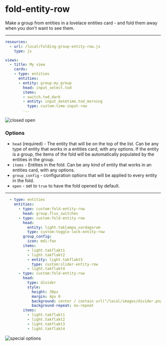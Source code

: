 fold-entity-row
========================

Make a group from entities in a lovelace entities card - and fold them away when you don't want to see them.

---

```yaml
resources:
  - url: /local/folding-group-entity-row.js
    type: js

views:
  - title: My view
    cards:
    - type: entities
      entities:
      - entity: group.my_group
        head: input_select.tod
        items:
        - switch.tod_dark
        - entity: input_datetime.tod_morning
          type: custom:time-input-row
        ...
```

![closed open](https://user-images.githubusercontent.com/1299821/47018117-5b0f7d80-d154-11e8-91b1-3405cd5c0662.jpg)

### Options

- `head` (required) - The entity that will be on the top of the list. Can be any type of entity that works in a entities card, with any options. If the entity is a group, the items of the fold will be automatically populated by the entities in the group.
- `items` - Entities in the fold. Can be any kind of entity that works in an entities card, with any options.
- `group_config` - configuration options that will be applied to every entity in the fold.
- `open` - set to `true` to have the fold opened by default.

---

```yaml
  - type: entities
    entities:
      - type: custom:fold-entity-row
        head: group.flux_switches
      - type: custom:fold-entity-row
        head:
          entity: light.taklampa_vardagsrum
          type: custom:toggle-lock-entity-row
        group_config:
          icon: mdi:fan
        items:
          - light.takflakt1
          - light.takflakt2
          - entity: light.takflakt3
            type: custom:slider-entity-row
          - light.takflakt4
      - type: custom:fold-entity-row
        head:
          type: divider
          style:
            height: 30px
            margin: 4px 0
            background: center / contain url("/local/images/divider.png")
            background-repeat: no-repeat
        items:
          - light.takflakt1
          - light.takflakt2
          - light.takflakt3
          - light.takflakt4
```

![special options](https://user-images.githubusercontent.com/1299821/47018785-cf96ec00-d155-11e8-8156-d54524d387ad.jpg)

